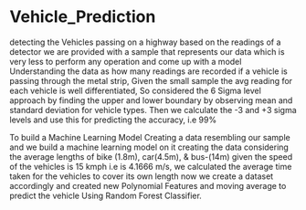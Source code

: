 # Vehicle_Prediction
detecting the Vehicles passing on a highway based on the readings of a detector
we are provided with a sample that represents our data which is very less to perform any operation and come up with a model
Understanding the data as how many readings are recorded if a vehicle is passing through the metal strip, Given the small sample the avg reading for each vehicle is well differentiated, So considered the 6 Sigma level approach by finding the upper and lower boundary by observing mean and standard deviation for vehicle types.
Then we calculate the -3 and +3 sigma levels and use this for predicting the accuracy, i.e 99%

To build a Machine Learning Model Creating a data resembling our sample and we build a machine learning model on it
creating the data considering the average lengths of bike (1.8m), car(4.5m), & bus-(14m) given the speed of the vehicles is 15 kmph i.e is 4.1666 m/s, we calculated the average time taken for the vehicles to cover its own length
now we create a dataset accordingly and created new Polynomial Features and moving average to predict the vehicle Using Random Forest Classifier.
